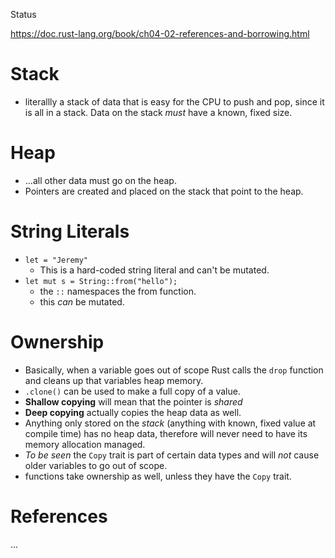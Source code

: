 Status

https://doc.rust-lang.org/book/ch04-02-references-and-borrowing.html

# Stack

- literallly a stack of data that is easy for the CPU to push and pop, since it is all in a stack. Data on the stack _must_ have a known, fixed size.

# Heap

- ...all other data must go on the heap.
- Pointers are created and placed on the stack that point to the heap.

# String Literals

- `let = "Jeremy"`
  - This is a hard-coded string literal and can't be mutated.
- `let mut s = String::from("hello");`
  - the `::` namespaces the from function.
  - this _can_ be mutated.

# Ownership

- Basically, when a variable goes out of scope Rust calls the `drop` function and cleans up that variables heap memory.
- `.clone()` can be used to make a full copy of a value.
- **Shallow copying** will mean that the pointer is _shared_
- **Deep copying** actually copies the heap data as well.
- Anything only stored on the _stack_ (anything with known, fixed value at compile time) has no heap data, therefore will never need to have its memory allocation managed.
- _To be seen_ the `Copy` trait is part of certain data types and will _not_ cause older variables to go out of scope.
- functions take ownership as well, unless they have the `Copy` trait.

# References

...
